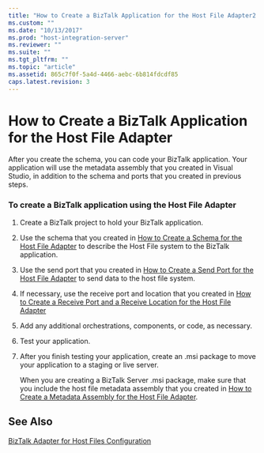 ```yaml
---
title: "How to Create a BizTalk Application for the Host File Adapter2 | Microsoft Docs"
ms.custom: ""
ms.date: "10/13/2017"
ms.prod: "host-integration-server"
ms.reviewer: ""
ms.suite: ""
ms.tgt_pltfrm: ""
ms.topic: "article"
ms.assetid: 865c7f0f-5a4d-4466-aebc-6b814fdcdf85
caps.latest.revision: 3
---
```

# How to Create a BizTalk Application for the Host File Adapter
After you create the schema, you can code your BizTalk application. Your application will use the metadata assembly that you created in Visual Studio, in addition to the schema and ports that you created in previous steps.  
  
### To create a BizTalk application using the Host File Adapter  
  
1.  Create a BizTalk project to hold your BizTalk application.  
  
2.  Use the schema that you created in [How to Create a Schema for the Host File Adapter](../core/how-to-create-a-schema-for-the-host-file-adapter.md) to describe the Host File system to the BizTalk application.  
  
3.  Use the send port that you created in [How to Create a Send Port for the Host File Adapter](../core/how-to-create-a-send-port-for-the-host-file-adapter.md) to send data to the host file system.  
  
4.  If necessary, use the receive port and location that you created in [How to Create a Receive Port and a Receive Location for the Host File Adapter](../core/how-to-create-a-receive-port-and-a-receive-location-for-the-host-file-adapter.md)  
  
5.  Add any additional orchestrations, components, or code, as necessary.  
  
6.  Test your application.  
  
7.  After you finish testing your application, create an .msi package to move your application to a staging or live server.  
  
     When you are creating a BizTalk Server .msi package, make sure that you include the host file metadata assembly that you created in [How to Create a Metadata Assembly for the Host File Adapter](../core/how-to-create-a-metadata-assembly-for-the-host-file-adapter.md).  
  
## See Also  
 [BizTalk Adapter for Host Files Configuration](../core/biztalk-adapter-for-host-files-configuration.md)
